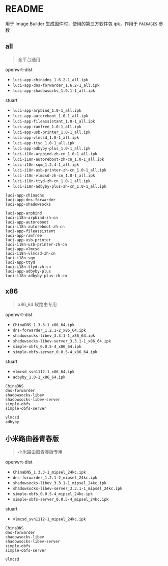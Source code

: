# README

用于 Image Builder 生成固件时，使用的第三方软件包 ipk，作用于 `PACKAGES` 参数

## all

> 全平台通用

openwrt-dist

* `luci-app-chinadns_1.6.2-1_all.ipk`
* `luci-app-dns-forwarder_1.6.2-1_all.ipk`
* `luci-app-shadowsocks_1.9.1-1_all.ipk`

stuart

* `luci-app-arpbind_1.0-1_all.ipk`
* `luci-app-autoreboot_1.0-1_all.ipk`
* `luci-app-fileassistant_1.0-1_all.ipk`
* `luci-app-ramfree_1.0-1_all.ipk`
* `luci-app-usb-printer_1.0-1_all.ipk`
* `luci-app-vlmcsd_1.0-1_all.ipk`
* `luci-app-ttyd_1.0-1_all.ipk`
* `luci-app-adbyby-plus_1.0-1_all.ipk`
* `luci-i18n-arpbind-zh-cn_1.0-1_all.ipk`
* `luci-i18n-autoreboot-zh-cn_1.0-1_all.ipk`
* `luci-i18n-sqm_1.2.4-1_all.ipk`
* `luci-i18n-usb-printer-zh-cn_1.0-1_all.ipk`
* `luci-i18n-vlmcsd-zh-cn_1.0-1_all.ipk`
* `luci-i18n-ttyd-zh-cn_1.0-1_all.ipk`
* `luci-i18n-adbyby-plus-zh-cn_1.0-1_all.ipk`

```
luci-app-chinadns
luci-app-dns-forwarder
luci-app-shadowsocks

luci-app-arpbind
luci-i18n-arpbind-zh-cn
luci-app-autoreboot
luci-i18n-autoreboot-zh-cn
luci-app-fileassistant
luci-app-ramfree
luci-app-usb-printer
luci-i18n-usb-printer-zh-cn
luci-app-vlmcsd
luci-i18n-vlmcsd-zh-cn
luci-i18n-sqm
luci-app-ttyd
luci-i18n-ttyd-zh-cn
luci-app-adbyby-plus
luci-i18n-adbyby-plus-zh-cn

```

## x86

> x86_64 软路由专用

openwrt-dist

* `ChinaDNS_1.3.3-1_x86_64.ipk`
* `dns-forwarder_1.2.1-2_x86_64.ipk`
* `shadowsocks-libev_3.3.1-1_x86_64.ipk`
* `shadowsocks-libev-server_3.3.1-1_x86_64.ipk`
* `simple-obfs_0.0.5-4_x86_64.ipk`
* `simple-obfs-server_0.0.5-4_x86_64.ipk`

stuart

* `vlmcsd_svn1112-1_x86_64.ipk`
* `adbyby_1.0-1_x86_64.ipk`

```
ChinaDNS
dns-forwarder
shadowsocks-libev
shadowsocks-libev-server
simple-obfs
simple-obfs-server

vlmcsd
adbyby
```

## 小米路由器青春版

> 小米路由器青春版专用

openwrt-dist

* `ChinaDNS_1.3.3-1_mipsel_24kc.ipk`
* `dns-forwarder_1.2.1-2_mipsel_24kc.ipk`
* `shadowsocks-libev_3.3.1-1_mipsel_24kc.ipk`
* `shadowsocks-libev-server_3.3.1-1_mipsel_24kc.ipk`
* `simple-obfs_0.0.5-4_mipsel_24kc.ipk`
* `simple-obfs-server_0.0.5-4_mipsel_24kc.ipk`

stuart

* `vlmcsd_svn1112-1_mipsel_24kc.ipk`

```
ChinaDNS
dns-forwarder
shadowsocks-libev
shadowsocks-libev-server
simple-obfs
simple-obfs-server

vlmcsd
```